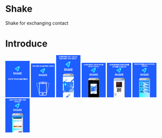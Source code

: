 # Shake
Shake for exchanging contact




Introduce
===============================================================
<img src="/app/src/main/res/drawable/page_num1.png" width="15%"> <img src="/app/src/main/res/drawable/page_num2.png" width="15%"> 
<img src="/app/src/main/res/drawable/page_num3.png" width="15%"> 
<img src="/app/src/main/res/drawable/page_num4.png" width="15%"> 
<img src="/app/src/main/res/drawable/page_num5.png" width="15%"> 
<img src="/app/src/main/res/drawable/page_num6.png" width="15%"> 
<img src="/app/src/main/res/drawable/page_num7.png" width="15%"> 
